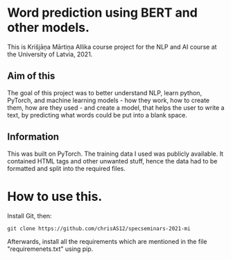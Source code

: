 # Word prediction using BERT and other models.
This is Krišjāņa Mārtiņa Allika course project for the NLP and AI course at the University of Latvia, 2021.

## Aim of this
The goal of this project was to better understand NLP, learn python, PyTorch, and machine learning models - how they work, how to create them, how are they used -  and create a model, that helps the user to write a text, by predicting what words could be put into a blank space. 

## Information

This was built on PyTorch. The training data I used was publicly available. It contained HTML tags and other unwanted stuff, hence the data had to be formatted and split into the required files. 


# How to use this.

Install Git, then:	

``` git clone https://github.com/chrisAS12/specseminars-2021-mi ```

Afterwards, install all the requirements which are mentioned in the file "requiremenets.txt" using pip. 